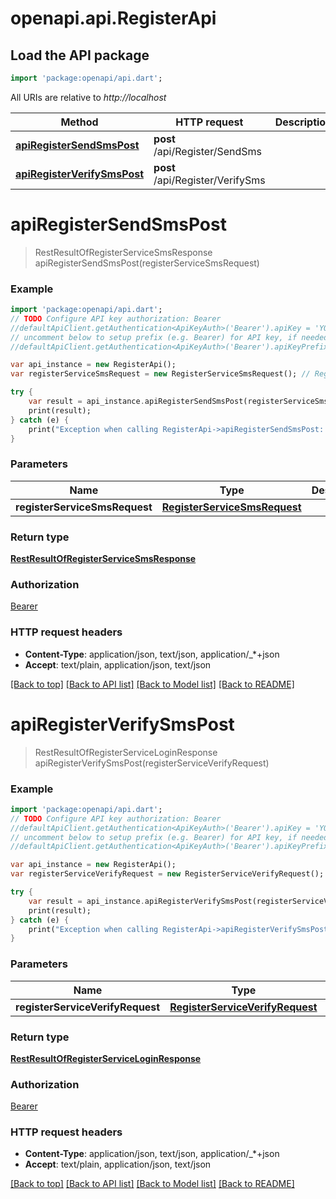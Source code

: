 # openapi.api.RegisterApi

## Load the API package
```dart
import 'package:openapi/api.dart';
```

All URIs are relative to *http://localhost*

Method | HTTP request | Description
------------- | ------------- | -------------
[**apiRegisterSendSmsPost**](RegisterApi.md#apiRegisterSendSmsPost) | **post** /api/Register/SendSms | 
[**apiRegisterVerifySmsPost**](RegisterApi.md#apiRegisterVerifySmsPost) | **post** /api/Register/VerifySms | 


# **apiRegisterSendSmsPost**
> RestResultOfRegisterServiceSmsResponse apiRegisterSendSmsPost(registerServiceSmsRequest)



### Example 
```dart
import 'package:openapi/api.dart';
// TODO Configure API key authorization: Bearer
//defaultApiClient.getAuthentication<ApiKeyAuth>('Bearer').apiKey = 'YOUR_API_KEY';
// uncomment below to setup prefix (e.g. Bearer) for API key, if needed
//defaultApiClient.getAuthentication<ApiKeyAuth>('Bearer').apiKeyPrefix = 'Bearer';

var api_instance = new RegisterApi();
var registerServiceSmsRequest = new RegisterServiceSmsRequest(); // RegisterServiceSmsRequest | 

try { 
    var result = api_instance.apiRegisterSendSmsPost(registerServiceSmsRequest);
    print(result);
} catch (e) {
    print("Exception when calling RegisterApi->apiRegisterSendSmsPost: $e\n");
}
```

### Parameters

Name | Type | Description  | Notes
------------- | ------------- | ------------- | -------------
 **registerServiceSmsRequest** | [**RegisterServiceSmsRequest**](RegisterServiceSmsRequest.md)|  | [optional] 

### Return type

[**RestResultOfRegisterServiceSmsResponse**](RestResultOfRegisterServiceSmsResponse.md)

### Authorization

[Bearer](../README.md#Bearer)

### HTTP request headers

 - **Content-Type**: application/json, text/json, application/_*+json
 - **Accept**: text/plain, application/json, text/json

[[Back to top]](#) [[Back to API list]](../README.md#documentation-for-api-endpoints) [[Back to Model list]](../README.md#documentation-for-models) [[Back to README]](../README.md)

# **apiRegisterVerifySmsPost**
> RestResultOfRegisterServiceLoginResponse apiRegisterVerifySmsPost(registerServiceVerifyRequest)



### Example 
```dart
import 'package:openapi/api.dart';
// TODO Configure API key authorization: Bearer
//defaultApiClient.getAuthentication<ApiKeyAuth>('Bearer').apiKey = 'YOUR_API_KEY';
// uncomment below to setup prefix (e.g. Bearer) for API key, if needed
//defaultApiClient.getAuthentication<ApiKeyAuth>('Bearer').apiKeyPrefix = 'Bearer';

var api_instance = new RegisterApi();
var registerServiceVerifyRequest = new RegisterServiceVerifyRequest(); // RegisterServiceVerifyRequest | 

try { 
    var result = api_instance.apiRegisterVerifySmsPost(registerServiceVerifyRequest);
    print(result);
} catch (e) {
    print("Exception when calling RegisterApi->apiRegisterVerifySmsPost: $e\n");
}
```

### Parameters

Name | Type | Description  | Notes
------------- | ------------- | ------------- | -------------
 **registerServiceVerifyRequest** | [**RegisterServiceVerifyRequest**](RegisterServiceVerifyRequest.md)|  | [optional] 

### Return type

[**RestResultOfRegisterServiceLoginResponse**](RestResultOfRegisterServiceLoginResponse.md)

### Authorization

[Bearer](../README.md#Bearer)

### HTTP request headers

 - **Content-Type**: application/json, text/json, application/_*+json
 - **Accept**: text/plain, application/json, text/json

[[Back to top]](#) [[Back to API list]](../README.md#documentation-for-api-endpoints) [[Back to Model list]](../README.md#documentation-for-models) [[Back to README]](../README.md)

